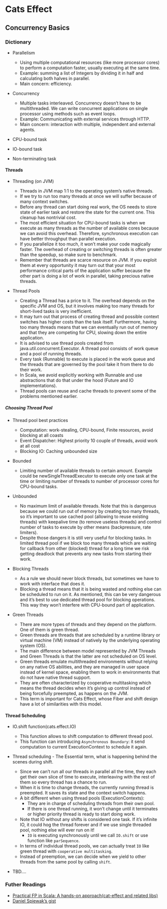 # Cats Effect
## Concurrency Basics
### Dictionary
* Parallelism
	* Using multiple computational resources (like more processor cores) to perform a computation faster, usually executing at the same time.
	* Example: summing a list of Integers by dividing it in half and calculating both halves in parallel.
	* Main concern: efficiency. 

* Concurrency
	* Multiple tasks interleaved. Concurrency doesn’t have to be multithreaded. We can write concurrent applications on single processor using methods such as event loops.
	* Example: Communicating with external services through HTTP.
	* Main concern: interaction with multiple, independent and external agents.

* CPU-bound task
* IO-bound task
* Non-terminating task

#### Threads
* Threading (on JVM)
	* Threads in JVM map 1:1 to the operating system’s native threads. 
	* If we try to run too many threads at once we will suffer because of many context switches. 
	* Before any thread can start doing real work, the OS needs to store state of earlier task and restore the state for the current one. This cleanup has nontrivial cost. 
	* The most efficient situation for CPU-bound tasks is when we execute as many threads as the number of available cores because we can avoid this overhead. Therefore, synchronous execution can have better throughput than parallel execution. 
	* If you parallelize it too much, it won’t make your code magically faster. The overhead of creating or switching threads is often greater than the speedup, so make sure to benchmark.
	* Remember that threads are scarce resource on JVM. If you exploit them at every opportunity it may turn out that your most performance critical parts of the application suffer because the other part is doing a lot of work in parallel, taking precious native threads.

* Thread Pools
	* Creating a Thread has a price to it. The overhead depends on the specific JVM and OS, but it involves making too many threads for short-lived tasks is very inefficient. 
	* It may turn out that process of creating thread and possible context switches has higher costs than the task itself. Furthermore, having too many threads means that we can eventually run out of memory and that they are competing for CPU, slowing down the entire application.
	* It is advised to use thread pools created from java.util.concurrent.Executor. A thread pool consists of work queue and a pool of running threads. 
	* Every task (Runnable) to execute is placed in the work queue and the threads that are governed by the pool take it from there to do their work. 
	* In Scala, we avoid explicitly working with Runnable and use abstractions that do that under the hood (Future and IO implementations). 
	* Thread pools can reuse and cache threads to prevent some of the problems mentioned earlier.

##### Choosing Thread Pool
* Thread pool best practices
	* Computation: work-stealing, CPU-bound, Finite resources, avoid blocking at all coasts
	* Event Dispatcher: Highest priority 10 couple of threads, avoid work at all cost
	* Blocking IO: Caching unbounded size

* Bounded
	* Limiting number of available threads to certain amount. Example could be newSingleThreadExecutor to execute only one task at the time or limiting number of threads to number of processor cores for CPU-bound tasks.

* Unbounded
	* No maximum limit of available threads. Note that this is dangerous because we could run out of memory by creating too many threads, so it’s important to use cached pool (allowing to reuse existing threads) with keepalive time (to remove useless threads) and control number of tasks to execute by other means (backpressure, rate limiters).
	* Despite those dangers it is still very useful for blocking tasks. In limited thread pool if we block too many threads which are waiting for callback from other (blocked) thread for a long time we risk getting deadlock that prevents any new tasks from starting their work.

* Blocking Threads
	* As a rule we should never block threads, but sometimes we have to work with interface that does it. 
	* Blocking a thread means that it is being wasted and nothing else can be scheduled to run on it. As mentioned, this can be very dangerous and it’s best to use dedicated thread pool for blocking operations. This way they won’t interfere with CPU-bound part of application.

* Green Threads
    * There are more types of threads and they depend on the platform. One of them is green thread.
    * Green threads are threads that are scheduled by a runtime library or virtual machine (VM) instead of natively by the underlying operating system (OS).
    * The main difference between model represented by JVM Threads and Green Threads is that the latter are not scheduled on OS level.
    * Green threads emulate multithreaded environments without relying on any native OS abilities, and they are managed in user space instead of kernel space, enabling them to work in environments that do not have native thread support.
    * They are often characterized by cooperative multitasking which means the thread decides when it’s giving up control instead of being forcefully preempted, as happens on the JVM. 
    * This term is important for Cats Effect, whose Fiber and shift design have a lot of similarities with this model.

#### Thread Scheduling
* IO.shift function(cats.effect.IO)
    * This function allows to shift computation to different thread pool.
    * This function can introducing `Asynchronous Boundary`: it send computation to current ExecutionContext to schedule it again.

* Thread scheduling - The Essential term, what is happening behind the scenes during shift.
    * Since we can’t run all our threads in parallel all the time, they each get their own slice of time to execute, interleaving with the rest of them so every thread has a chance to run. 
    * When it is time to change threads, the currently running thread is preempted. It saves its state and the context switch happens.
    * A bit different when using thread pools (ExecutionContexts): 
        * They are in charge of scheduling threads from their own pool.
        * If there is one thread running, it won’t change until it terminates or higher priority thread is ready to start doing work.
    * Note that IO without any shifts is considered one task.
        If it’s infinite IO, it could hog the thread forever and if we use single threaded pool, nothing else will ever run on it!
        * `IO` is executing synchronously until we call `IO.shift` or use function like `parSequence`.
    * In terms of individual thread pools, we can actually treat `IO` like green thread with `cooperative multitasking`. 
    * Instead of preemption, we can decide when we yield to other threads from the same pool by calling `shift`.        
           
 * TBD....

### Futher Readings 
* [Practical FP in Scala: A hands-on approach(cat-effect and related libs)](https://leanpub.com/pfp-scala)
* [Daniel Spiewak’s gist](https://gist.github.com/djspiewak/46b543800958cf61af6efa8e072bfd5c)